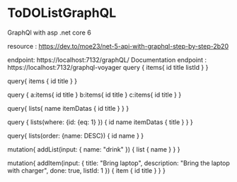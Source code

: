 # ToDOListGraphQL
GraphQl with asp .net core 6 

resource : https://dev.to/moe23/net-5-api-with-graphql-step-by-step-2b20 

endpoint: https://localhost:7132/graphQL/
Documentation endpoint : https://localhost:7132/graphql-voyager 
query {
  items{
    id
    title
    listId
  }
}

query{
  items
  {
    id
    title
  }
}

query {
  a:items{
    id
    title
  }
  b:items{
    id
    title
  }
   c:items{
    id
    title
  }
}

query{
  lists{
    name
     itemDatas {
      id
      title
    }
  }
}


query {
  lists(where: {id: {eq: 1} })
  {
    id
    name
    itemDatas {
      title
    }
  }
}

query{
  lists(order: {name: DESC})
  {
    id
    name
  }
}

mutation{
  addList(input: {
    name: "drink"
  })
  {
    list
    {
      name
    }
  }
}



mutation{
  addItem(input: {
    title: "Bring laptop",
    description: "Bring the laptop with charger",
    done: true,
    listId: 1
  })
  {
    item
    {
      id
      title
    }
  }
}


